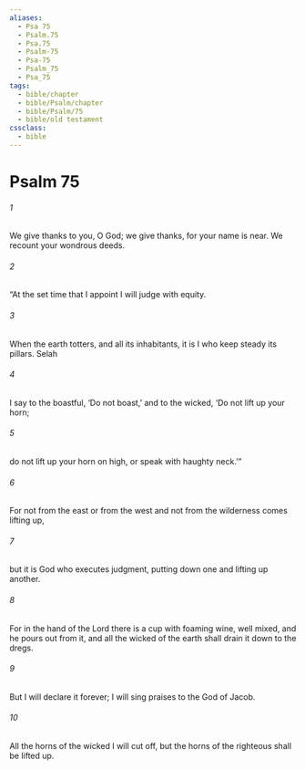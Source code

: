 ```yaml
---
aliases:
  - Psa 75
  - Psalm.75
  - Psa.75
  - Psalm-75
  - Psa-75
  - Psalm_75
  - Psa_75
tags:
  - bible/chapter
  - bible/Psalm/chapter
  - bible/Psalm/75
  - bible/old testament
cssclass:
  - bible
---
```


# Psalm 75

###### 1
We give thanks to you, O God; we give thanks, for your name is near. We recount your wondrous deeds.
###### 2
“At the set time that I appoint I will judge with equity.
###### 3
When the earth totters, and all its inhabitants, it is I who keep steady its pillars. Selah
###### 4
I say to the boastful, ‘Do not boast,’ and to the wicked, ‘Do not lift up your horn;
###### 5
do not lift up your horn on high, or speak with haughty neck.’”
###### 6
For not from the east or from the west and not from the wilderness comes lifting up,
###### 7
but it is God who executes judgment,   putting down one and lifting up another.
###### 8
For in the hand of the Lord there is a cup with foaming wine, well mixed, and he pours out from it, and all the wicked of the earth shall drain it down to the dregs.
###### 9
But I will declare it forever; I will sing praises to the God of Jacob.
###### 10
All the horns of the wicked I will cut off,   but the horns of the righteous shall be lifted up.


